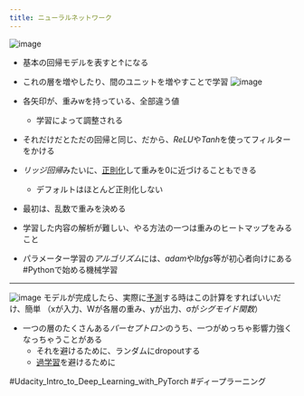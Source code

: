 ```yaml
---
title: ニューラルネットワーク
---
```


![image](https://gyazo.com/f9d48f693bcff67dc7a56eae02ffc70a/thumb/1000)
- 基本の回帰モデルを表すと↑になる

* これの層を増やしたり、間のユニットを増やすことで学習
  ![image](https://gyazo.com/db16bf5a95f6c84071dd4af48d95bc60/thumb/1000)

* 各矢印が、重みwを持っている、全部違う値
  
  * 学習によって調整される
* それだけだとただの回帰と同じ、だから、*ReLU*や*Tanh*を使ってフィルターをかける

* *リッジ回帰*みたいに、[正則化](%E6%AD%A3%E5%89%87%E5%8C%96.md)して重みを0に近づけることもできる
  
  * デフォルトはほとんど正則化しない
* 最初は、乱数で重みを決める

* 学習した内容の解析が難しい、やる方法の一つは重みのヒートマップをみること

* パラメーター学習の*アルゴリズム*には、*adam*や*lbfgs*等が初心者向けにある
  \#Pythonで始める機械学習

---

![image](https://gyazo.com/d922f2375a6ef10632b128cf874d61b7/thumb/1000)
モデルが完成したら、実際に[予測](%E4%BA%88%E6%B8%AC.md)する時はこの計算をすればいいだけ、簡単
（xが入力、Wが各層の重み、yが出力、σが*シグモイド関数*）

* 一つの層のたくさんある*パーセプトロン*のうち、一つがめっちゃ影響力強くなっちゃうことがある
  * それを避けるために、ランダムにdropoutする
  * [過学習](%E9%81%8E%E5%AD%A6%E7%BF%92.md)を避けるために

\#Udacity_Intro_to_Deep_Learning_with_PyTorch
\#ディープラーニング
